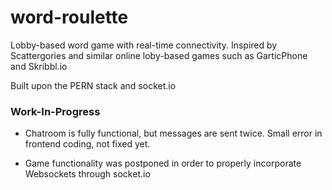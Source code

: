 # word-roulette
Lobby-based word game with real-time connectivity. Inspired by Scattergories and similar online loby-based games such as GarticPhone and Skribbl.io

Built upon the PERN stack and socket.io

### Work-In-Progress

- Chatroom is fully functional, but messages are sent twice. Small error in frontend coding, not fixed yet.

- Game functionality was postponed in order to properly incorporate Websockets through socket.io
